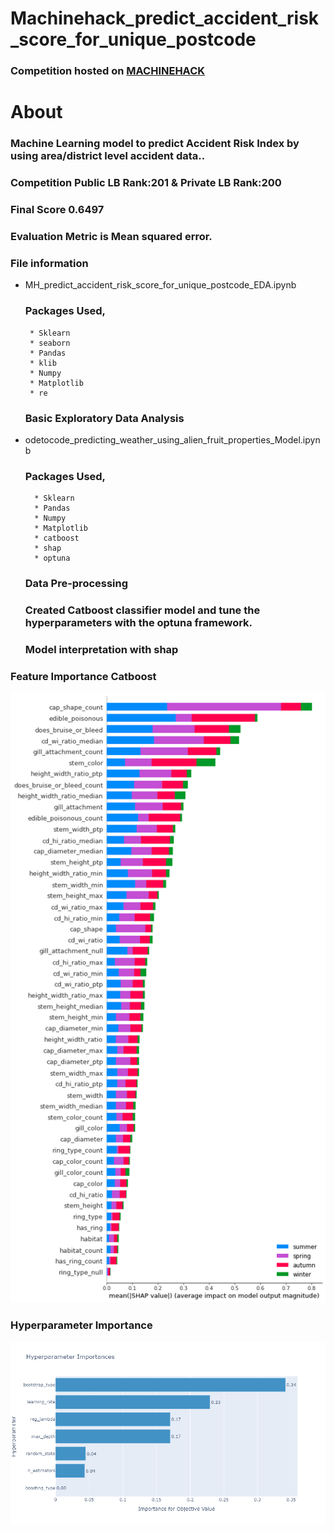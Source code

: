 # Machinehack_predict_accident_risk_score_for_unique_postcode


### Competition hosted on <a href="https://machinehack.com/hackathon/predict_accident_risk_score_for_unique_postcode/overview"> MACHINEHACK </a>

# About

### Machine Learning model to predict Accident Risk Index by using area/district level accident data..


### Competition Public LB Rank:201   &  Private LB Rank:200

### Final Score  0.6497

### Evaluation Metric is Mean squared error.

### File information

 * MH_predict_accident_risk_score_for_unique_postcode_EDA.ipynb
 
    ### Packages Used,
        * Sklearn
        * seaborn
        * Pandas
        * klib
        * Numpy
        * Matplotlib
        * re
    
    ### Basic Exploratory Data Analysis
    
* odetocode_predicting_weather_using_alien_fruit_properties_Model.ipynb
    ### Packages Used,
        * Sklearn
        * Pandas
        * Numpy
        * Matplotlib
        * catboost
        * shap
        * optuna
     ### Data Pre-processing         
     ### Created Catboost classifier model and tune the hyperparameters with the optuna framework.
     ### Model interpretation with shap  

     


### Feature Importance Catboost  

![Alt text](https://github.com/hariprasath-v/Machinehack-odetocode_predicting_weather_using_alien_fruit_properties/blob/main/Feature%20Importance_catboost_model.png)


### Hyperparameter Importance

![Alt text](https://github.com/hariprasath-v/Machinehack-odetocode_predicting_weather_using_alien_fruit_properties/blob/main/Hyperparameter%20Importance%20catboost_model.png)








